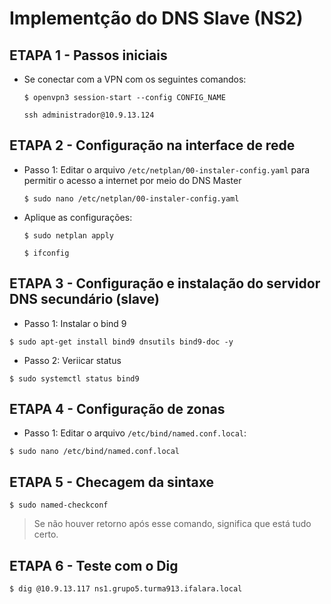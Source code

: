 # Implementção do DNS Slave (NS2)


## ETAPA 1 - Passos iniciais

* Se conectar com a VPN com os seguintes comandos:
  
  ```$ openvpn3 session-start --config CONFIG_NAME```
  
  ```ssh administrador@10.9.13.124```
  
## ETAPA 2 - Configuração na interface de rede
  
 * Passo 1: Editar o arquivo ```/etc/netplan/00-instaler-config.yaml``` para permitir o acesso a internet por meio do DNS Master
  
   ```$ sudo nano /etc/netplan/00-instaler-config.yaml```
   
  * Aplique as configurações:
  
    ```$ sudo netplan apply```

    ```$ ifconfig```
   
## ETAPA 3 - Configuração e instalação do servidor DNS secundário (slave)

* Passo 1: Instalar o bind 9

```$ sudo apt-get install bind9 dnsutils bind9-doc -y```

* Passo 2: Veriicar status

```$ sudo systemctl status bind9```

## ETAPA 4 - Configuração de zonas

* Passo 1: Editar o arquivo ```/etc/bind/named.conf.local```: 

```$ sudo nano /etc/bind/named.conf.local```

## ETAPA 5 - Checagem da sintaxe

```$ sudo named-checkconf```

> Se não houver retorno após esse comando, significa que está tudo certo.

## ETAPA 6 - Teste com o Dig

```$ dig @10.9.13.117 ns1.grupo5.turma913.ifalara.local```
